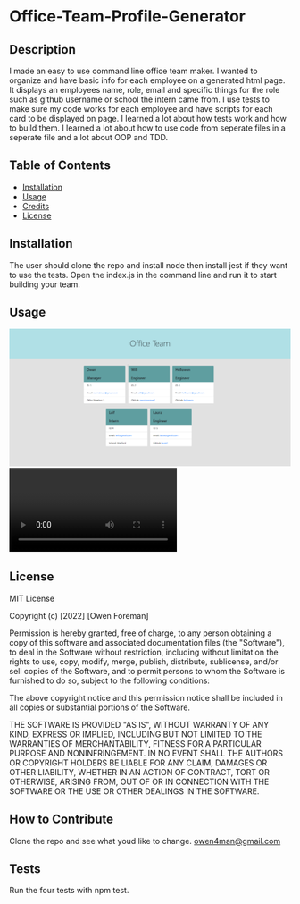 # Office-Team-Profile-Generator

## Description

I made an easy to use command line office team maker. I wanted to organize and have basic info for each employee on a generated html page. It displays an employees name, role, email and specific things for the role such as github username or school the intern came from. I use tests to make sure my code works for each employee and have scripts for each card to be displayed on page. I learned a lot about how tests work and how to build them. I learned a lot about how to use code from seperate files in a seperate file and a lot about OOP and TDD. 

## Table of Contents

- [Installation](#installation)
- [Usage](#usage)
- [Credits](#credits)
- [License](#license)

## Installation

The user should clone the repo and install node then install jest if they want to use the tests. Open the index.js in the command line and run it to start building your team. 

## Usage
![](assets/images/screencapture-file-C-Users-owen-Desktop-Bootcamp-Homework-Team-Profile-Generator-Office-Team-Page-html-2022-04-11-20_50_13.png)
![](assets/images/video.webm)
## License

MIT License

Copyright (c) [2022] [Owen Foreman]

Permission is hereby granted, free of charge, to any person obtaining a copy
of this software and associated documentation files (the "Software"), to deal
in the Software without restriction, including without limitation the rights
to use, copy, modify, merge, publish, distribute, sublicense, and/or sell
copies of the Software, and to permit persons to whom the Software is
furnished to do so, subject to the following conditions:

The above copyright notice and this permission notice shall be included in all
copies or substantial portions of the Software.

THE SOFTWARE IS PROVIDED "AS IS", WITHOUT WARRANTY OF ANY KIND, EXPRESS OR
IMPLIED, INCLUDING BUT NOT LIMITED TO THE WARRANTIES OF MERCHANTABILITY,
FITNESS FOR A PARTICULAR PURPOSE AND NONINFRINGEMENT. IN NO EVENT SHALL THE
AUTHORS OR COPYRIGHT HOLDERS BE LIABLE FOR ANY CLAIM, DAMAGES OR OTHER
LIABILITY, WHETHER IN AN ACTION OF CONTRACT, TORT OR OTHERWISE, ARISING FROM,
OUT OF OR IN CONNECTION WITH THE SOFTWARE OR THE USE OR OTHER DEALINGS IN THE
SOFTWARE.

## How to Contribute

Clone the repo and see what youd like to change.
owen4man@gmail.com

## Tests

Run the four tests with npm test. 